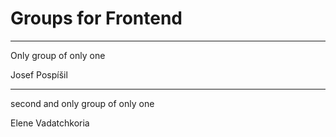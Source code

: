# Groups for Frontend

---

Only group of only one

Josef Pospíšil

---
second and only group of only one

Elene Vadatchkoria
